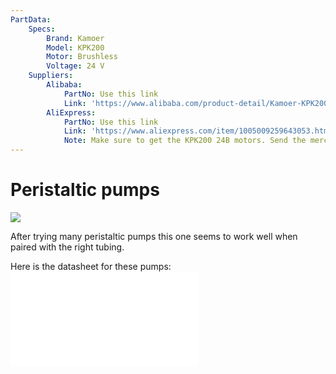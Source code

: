 ```yaml
---
PartData:
    Specs:
        Brand: Kamoer
        Model: KPK200
        Motor: Brushless
        Voltage: 24 V
    Suppliers:
        Alibaba:
            PartNo: Use this link
            Link: 'https://www.alibaba.com/product-detail/Kamoer-KPK200-12V-24V-Brush-Brushless_1601189956284.html'
		AliExpress:
			PartNo: Use this link
			Link: 'https://www.aliexpress.com/item/1005009259643053.html'
			Note: Make sure to get the KPK200 24B motors. Send the merchant a message after you make the purchase to specify the pump. Make sure to be clear about needing the specific pump model because you have a project with dimensions for that specific pump. They have sent me more expensive pumps in the past because these were just not in stock. Tell them it HAS to be KPK200 24B.
---
```


# Peristaltic pumps

![](images/pump.png)

After trying many peristaltic pumps this one seems to work well when paired with the right tubing.

Here is the datasheet for these pumps:
![](documents/KPK200.pdf)
